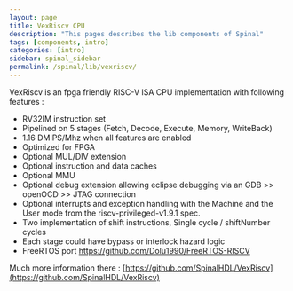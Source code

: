 ```yaml
---
layout: page
title: VexRiscv CPU
description: "This pages describes the lib components of Spinal"
tags: [components, intro]
categories: [intro]
sidebar: spinal_sidebar
permalink: /spinal/lib/vexriscv/
---
```


VexRiscv is an fpga friendly RISC-V ISA CPU implementation with following features :

- RV32IM instruction set
- Pipelined on 5 stages (Fetch, Decode, Execute, Memory, WriteBack)
- 1.16 DMIPS/Mhz when all features are enabled
- Optimized for FPGA
- Optional MUL/DIV extension
- Optional instruction and data caches
- Optional MMU
- Optional debug extension allowing eclipse debugging via an GDB >> openOCD >> JTAG connection
- Optional interrupts and exception handling with the Machine and the User mode from the riscv-privileged-v1.9.1 spec.
- Two implementation of shift instructions, Single cycle / shiftNumber cycles
- Each stage could have bypass or interlock hazard logic
- FreeRTOS port https://github.com/Dolu1990/FreeRTOS-RISCV

Much more information there : [https://github.com/SpinalHDL/VexRiscv](https://github.com/SpinalHDL/VexRiscv)
